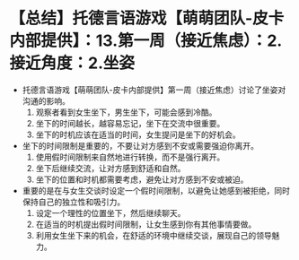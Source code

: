 # 【总结】托德言语游戏【萌萌团队-皮卡内部提供】：13.第一周（接近焦虑）：2.接近角度：2.坐姿

-   托德言语游戏【萌萌团队-皮卡内部提供】第一周（接近焦虑）讨论了坐姿对沟通的影响。
    1.  观察者看到女生坐下，男生坐下，可能会感到冷酷。
    2.  坐下的时间越长，越容易忘记，坐下在交流中很重要。
    3.  坐下的时机应该在适当的时间，女生提问是坐下的好机会。
-   坐下的时间限制是重要的，不要让对方感到不安或需要强迫你离开。
    1.  使用假时间限制来自然地进行转换，而不是强行离开。
    2.  坐下后继续交流，让对方感到舒适和自然。
    3.  坐下的位置和时机都需要考虑，避免让对方感到不安或被迫。
-   重要的是在与女生交谈时设定一个假时间限制，以避免让她感到被拒绝，同时保持自己的独立性和吸引力。
    1.  设定一个理性的位置坐下，然后继续聊天。
    2.  在适当的时机提出假时间限制，让女生感到你有其他事情要做。
    3.  利用女生坐下来的机会，在舒适的环境中继续交谈，展现自己的领导魅力。